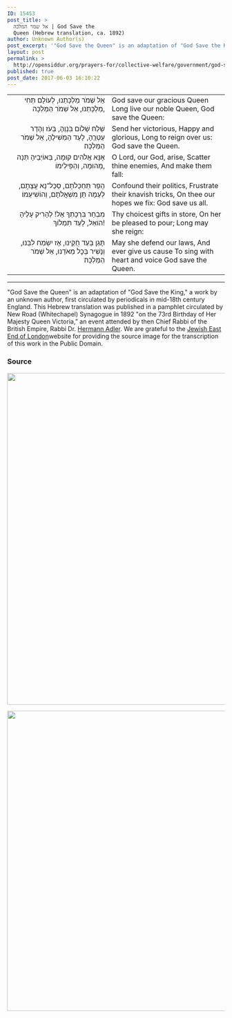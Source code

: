```yaml
---
ID: 15453
post_title: >
  אל שמר המלכה | God Save the
  Queen (Hebrew translation, ca. 1892)
author: Unknown Author(s)
post_excerpt: '"God Save the Queen" is an adaptation of "God Save the King," a work by an unknown author, first circulated by periodicals in mid-18th century England. The author of the Hebrew translation is also unknown and was published in a pamphlet circulated by New Road (Whitechapel) Synagogue in 1892. We are grateful to the <a href="http://www.jewisheastend.com/nationalanthem.html">Jewish East End of London</a>website for providing the source image for the transcription of this work in the Public Domain.'
layout: post
permalink: >
  http://opensiddur.org/prayers-for/collective-welfare/government/god-save-queen-hebrew-translation-ca-1892/
published: true
post_date: 2017-06-03 16:10:22
---
```

<table style="margin-left: auto;margin-right: auto;">
<tbody>
<tr><td style="vertical-align:top;" width="46%">
<div class="liturgy" style="text-align: right;"><span lang="he">
אֵל שְׁמֹר מַלְכָּתֵנוּ,
לְעוֹלָם תְּחִי מַלְכָּתֵנוּ,
אֵל שְׁמֹר הַמַּלְכָּה,
</span></div></td>

<td style="vertical-align:top;" width="53%"><div class="english">
God save our gracious Queen
Long live our noble Queen,
God save the Queen:
</div></td>
</tr>


<tr><td style="vertical-align:top;" width="46%">
<div class="liturgy" style="text-align: right;"><span lang="he">
שְׁלַח שָׁלוֹם בִּנְוֶהָ,
בְּעֹז וְהָדָר עַטְּרֵֶהָ,
לָעַד הַמְשִׁילֶהָ,
אֵל שְׁמֹר הַמַּלְכָּה׃
</span></div></td>

<td style="vertical-align:top;" width="53%"><div class="english">
Send her victorious,
Happy and glorious,
Long to reign over us:
God save the Queen.
</div></td>
</tr>


<tr><td style="vertical-align:top;" width="46%">
<div class="liturgy" style="text-align: right;"><span lang="he">
אָנָּא אֱלֹהִים קוּמָה,
בְּאוֹיְבֵיהָ תְּנָה מְהוּמָה,
וְהַפִּילֵימוֹ,
</span></div></td>

<td style="vertical-align:top;" width="53%"><div class="english">
O Lord, our God, arise,
Scatter thine enemies,
And make them fall:
</div></td>
</tr>


<tr><td style="vertical-align:top;" width="46%">
<div class="liturgy" style="text-align: right;"><span lang="he">
הָפֵר תַּחְכֻּלֹתָם,
סַכֶּל־נָא עֲצָתָם,
לְעַמָהּ תֵּן מִשְׁאֲלֹתָם,
וְהוֹשִׁיעֵמוֹ׃
</span></div></td>

<td style="vertical-align:top;" width="53%"><div class="english">
Confound their politics,
Frustrate their knavish tricks,
On thee our hopes we fix:
God save us all.
</div></td>
</tr>


<tr><td style="vertical-align:top;" width="46%">
<div class="liturgy" style="text-align: right;"><span lang="he">
מִבְחַר בִּרְכָתְךָ אֵל!
לְהָרִיק עָלֶיהָ הוֹאֵל,
לָעַד תִּמְלוֹךְ!
</span></div></td>

<td style="vertical-align:top;" width="53%"><div class="english">
Thy choicest gifts in store,
On her be pleased to pour;
Long may she reign:
</div></td>
</tr>


<tr><td style="vertical-align:top;" width="46%">
<div class="liturgy" style="text-align: right;"><span lang="he">
תָּגֵן בְּעַד חֻקֵּינוּ,
אָז יִשְׂמַח לִבֵּנוּ,
וְנָשִׁיר בְּכׇל מְאֹדֵנוּ,
אֵל שְׁמֹר הַמַּלְכָּה׃
</span></div></td>

<td style="vertical-align:top;" width="53%"><div class="english">
May she defend our laws,
And ever give us cause
To sing with heart and voice
God save the Queen.
</div></td>
</tr>
</tbody>
</tbody></table>

<hr />

"God Save the Queen" is an adaptation of "God Save the King," a work by an unknown author, first circulated by periodicals in mid-18th century England. This Hebrew translation was published in a pamphlet circulated by New Road (Whitechapel) Synagogue in 1892 "on the 73rd Birthday of Her Majesty Queen Victoria,” an event attended by then Chief Rabbi of the British Empire, Rabbi Dr. <a href="https://en.wikipedia.org/wiki/Hermann_Adler">Hermann Adler</a>​. We are grateful to the <a href="http://www.jewisheastend.com/nationalanthem.html">Jewish East End of London</a>website for providing the source image for the transcription of this work in the Public Domain.

<h3>Source</h3>

<img src="http://opensiddur.org/wp-content/uploads/2017/06/God-Save-the-Queen-Hebrew-New-Road-Whitechapel-Synagogue-1892.jpg" alt="" width="1001" height="768" class="aligncenter size-full wp-image-15454" />

<a href="https://commons.wikimedia.org/wiki/File:Gstk.png"><img src="http://opensiddur.org/wp-content/uploads/2017/06/God-Save-the-King-English-The-Gentlemans-Magazine-1745-10-15-943x1024.png" alt="" width="640" height="695" class="aligncenter size-large wp-image-15455" /></a>